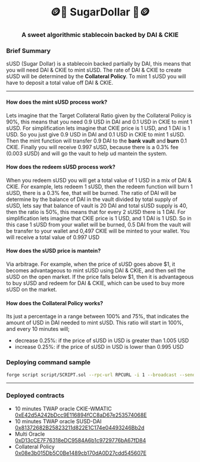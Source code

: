 <p align="center">
  <h1 align="center">🪙🍪 SugarDollar 🍪🪙</h1>
  <h3 align="center">A sweet algorithmic stablecoin backed by DAI & CKIE</h3>
</p>

### Brief Summary

sUSD (Sugar Dollar) is a stablecoin backed partially by DAI, this means that you will need DAI & CKIE to mint sUSD.
The rate of DAI & CKIE to create sUSD will be determined by the **Collateral Policy**.
To mint 1 sUSD you will have to deposit a total value off DAI & CKIE.

---

#### How does the mint sUSD process work?
Lets imagine that the Target Collateral Ratio given by the Collateral Policy is 90%, this means that you need 0.9 USD in DAI and 0.1 USD in CKIE to mint 1 sUSD.
For simplification lets imagine that CKIE price is 1 USD, and 1 DAI is 1 USD. So you just give 0.9 USD in DAI and 0.1 USD in CKIE to mint 1 sUSD. Then the mint function will transfer 0.9 DAI to the **bank vault** and **burn** 0.1 CKIE.
Finally you will receive 0.997 sUSD, because there is a 0.3% fee (0.003 sUSD) and will go the vault to help ud mantein the system.

#### How does the redeem sUSD process work?
When you redeem sUSD you will get a total value of 1 USD in a mix of DAI & CKIE.
For example, lets redeem 1 sUSD, then the redeem function will burn 1 sUSD, there is a 0.3% fee, that will be burned.
The ratio of DAI will be determine by the balance of DAI in the vault divided by total supply of sUSD, lets say that balance of vault is 20 DAI and total sUSD supply is 40, then the ratio is 50%, this means that for every 2 sUSD there is 1 DAI.
For simplification lets imagine that CKIE price is 1 USD, and 1 DAI is 1 USD. 
So in this case 1 sUSD from your wallet will be burned, 0.5 DAI from the vault will be transfer to your wallet and 0,497 CKIE will be minted to your wallet. You will receive a total value of 0.997 USD


#### How does the sUSD price is mantein?
Via arbitrage. For example, when the price of sUSD goes above $1, it becomes advantageous to mint sUSD using DAI & CKIE, and then sell the sUSD on the open market. If the price falls below $1, then it is advantageous to buy sUSD and redeem for DAI & CKIE, which can be used to buy more sUSD on the market.


#### How does the Collateral Policy works?

Its just a percentage in a range between 100% and 75%, that indicates the amount of USD in DAI needed to mint sUSD.
This ratio will start in 100%, and every 10 minutes will;
- decrease 0.25%: if the price of sUSD in USD is greater than 1.005 USD
- increase 0.25%: if the price of sUSD in USD is lower than 0.995 USD



### Deploying command sample
```sh
forge script script/SCRIPT.sol --rpc-url RPCURL -i 1 --broadcast --sender 0xdA001205EE0E9c0a7a6Cc3FDa137008e7e5bB818 --etherscan-api-key APIKEY  --verify
```
---

### Deployed contracts

- 10 minutes TWAP oracle CKIE-WMATIC<br />
[0xE42d5A242bDcc9E116894fCC8aD67e253574068E](https://polygonscan.com/address/0xE42d5A242bDcc9E116894fCC8aD67e253574068E)
- 10 minutes TWAP oracle SUSD-DAI<br />
[0x81372682B25823211d822E1C174e04493246Bb2d](https://polygonscan.com/address/0x81372682B25823211d822E1C174e04493246Bb2d)
- Multi Oracle<br />
[0xD13cCE7F76318eDC9584A6b1c9729776bA67fD84](https://polygonscan.com/address/0xD13cCE7F76318eDC9584A6b1c9729776bA67fD84)
- Collateral Policy<br />
[0x08e3b015Db5C0Be1489cb170dA0D27cdd545607E](https://polygonscan.com/address/0x08e3b015Db5C0Be1489cb170dA0D27cdd545607E)
